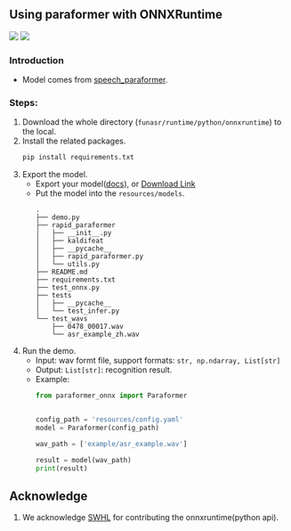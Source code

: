 ## Using paraformer with ONNXRuntime

<p align="left">
    <a href=""><img src="https://img.shields.io/badge/Python->=3.7,<=3.10-aff.svg"></a>
    <a href=""><img src="https://img.shields.io/badge/OS-Linux%2C%20Win%2C%20Mac-pink.svg"></a>
</p>

### Introduction
- Model comes from [speech_paraformer](https://www.modelscope.cn/models/damo/speech_paraformer-large_asr_nat-zh-cn-16k-common-vocab8404-pytorch/summary).


### Steps:
1. Download the whole directory (`funasr/runtime/python/onnxruntime`) to the local.
2. Install the related packages.
   ```bash
   pip install requirements.txt
   ```
3.  Export the model.
    - Export your model([docs](https://github.com/alibaba-damo-academy/FunASR/tree/main/funasr/export)), or [Download Link](https://swap.oss-cn-hangzhou.aliyuncs.com/zhifu.gzf/export/damo/speech_paraformer-large_asr_nat-zh-cn-16k-common-vocab8404-pytorch/model.onnx?OSSAccessKeyId=LTAI4FxMqzhBUx5XD4mKs296&Expires=2036094510&Signature=agmtMkxLEviGg3Rt3gOO4PvfrJY%3D)
    - Put the model into the `resources/models`.
        ```text
        .
        ├── demo.py
        ├── rapid_paraformer
        │   ├── __init__.py
        │   ├── kaldifeat
        │   ├── __pycache__
        │   ├── rapid_paraformer.py
        │   └── utils.py
        ├── README.md
        ├── requirements.txt
        ├── test_onnx.py
        ├── tests
        │   ├── __pycache__
        │   └── test_infer.py
        └── test_wavs
            ├── 0478_00017.wav
            └── asr_example_zh.wav
        ```
4. Run the demo.
   - Input: wav formt file, support formats: `str, np.ndarray, List[str]`
   - Output: `List[str]`: recognition result.
   - Example:
        ```python
        from paraformer_onnx import Paraformer


        config_path = 'resources/config.yaml'
        model = Paraformer(config_path)

        wav_path = ['example/asr_example.wav']

        result = model(wav_path)
        print(result)
        ```

## Acknowledge
1. We acknowledge [SWHL](https://github.com/RapidAI/RapidASR) for contributing the onnxruntime(python api).
